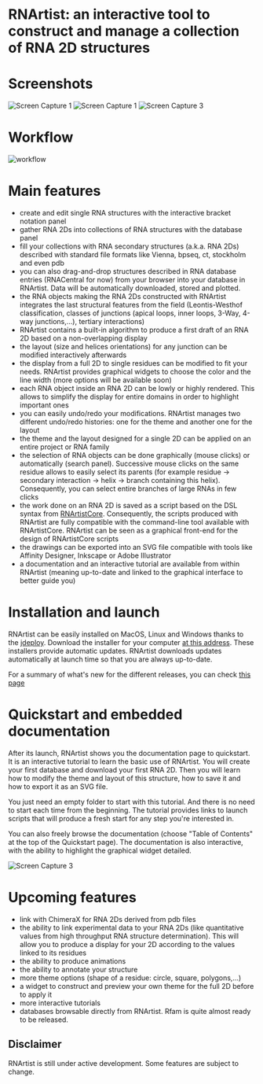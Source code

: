
# RNArtist: an interactive tool to construct and manage a collection of RNA 2D structures

# Screenshots

![Screen Capture 1](media/screen_capture_1.png)
![Screen Capture 1](media/screen_capture_2.png)
![Screen Capture 3](media/screen_capture_3.png)

# Workflow

![workflow](media/workflow.png)

# Main features

* create and edit single RNA structures with the interactive bracket notation panel
* gather RNA 2Ds into collections of RNA structures with the database panel
* fill your collections with RNA secondary structures (a.k.a. RNA 2Ds) described with standard file formats like Vienna, bpseq, ct, stockholm and even pdb
* you can also drag-and-drop structures described in RNA database entries (RNACentral for now) from your browser into your database in RNArtist. Data will be automatically downloaded, stored and plotted.
* the RNA objects making the RNA 2Ds constructed with RNArtist integrates the last structural features from the field (Leontis-Westhof classification, classes of junctions (apical loops, inner loops, 3-Way, 4-way junctions,...), tertiary interactions)
* RNArtist contains a built-in algorithm to produce a first draft of an RNA 2D based on a non-overlapping display
* the layout (size and helices orientations) for any junction can be modified interactively afterwards
* the display from a full 2D to single residues can be modified to fit your needs. RNArtist provides graphical widgets to choose the color and the line width (more options will be available soon)
* each RNA object inside an RNA 2D can be lowly or highly rendered. This allows to simplify the display for entire domains in order to highlight important ones 
* you can easily undo/redo your modifications. RNArtist manages two different undo/redo histories: one for the theme and another one for the layout
* the theme and the layout designed for a single 2D can be applied on an entire project or RNA family
* the selection of RNA objects can be done graphically (mouse clicks) or automatically (search panel). Successive mouse clicks on the same residue allows to easily select its parents (for example residue -> secondary interaction -> helix -> branch containing this helix). Consequently, you can select entire branches of large RNAs in few clicks
* the work done on an RNA 2D is saved as a script based on the DSL syntax from [RNArtistCore](https://github.com/fjossinet/RNArtistCore). Consequently, the scripts produced with RNArtist are fully compatible with the command-line tool available with RNArtistCore. RNArtist can be seen as a graphical front-end for the design of RNArtistCore scripts
* the drawings can be exported into an SVG file compatible with tools like Affinity Designer, Inkscape or Adobe Illustrator
* a documentation and an interactive tutorial are available from within RNArtist (meaning up-to-date and linked to the graphical interface to better guide you)

# Installation and launch

RNArtist can be easily installed on MacOS, Linux and Windows thanks to the [jdeploy](https://www.jdeploy.com). Download the installer for your computer [at this address](https://www.jdeploy.com/~rnartist). These installers provide automatic updates. RNArtist downloads updates automatically at launch time so that you are always up-to-date.

For a summary of what's new for the different releases, you can check [this page](Changelog.md)

# Quickstart and embedded documentation

After its launch, RNArtist shows you the documentation page to quickstart. It is an interactive tutorial to learn the basic use of RNArtist. You will create your first database and download
your first RNA 2D. Then you will learn how to modify the theme and layout of this structure, how to save it and how to export it as an SVG file. 

You just need an empty folder to start with this tutorial. And there is no need to start each time from the beginning. The tutorial provides links to launch scripts that will produce a fresh start for any step you're interested in.

You can also freely browse the documentation (choose "Table of Contents" at the top of the Quickstart page). The documentation is also interactive, with the ability to highlight the graphical widget detailed.

![Screen Capture 3](media/screen_capture_4.png)

# Upcoming features

* link with ChimeraX for RNA 2Ds derived from pdb files
* the ability to link experimental data to your RNA 2Ds (like quantitative values from high throughput RNA structure determination). This will allow you to produce a display for your 2D according to the values linked to its residues
* the ability to produce animations
* the ability to annotate your structure
* more theme options (shape of a residue: circle, square, polygons,...)
* a widget to construct and preview your own theme for the full 2D before to apply it
* more interactive tutorials
* databases browsable directly from RNArtist. Rfam is quite almost ready to be released.

## Disclaimer

RNArtist is still under active development. Some features are subject to change. 
